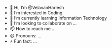 - 👋 Hi, I’m @VelavanHariesh
- 👀 I’m interested in Coding.
- 🌱 I’m currently learning Information Technology
- 💞️ I’m looking to collaborate on ...
- 📫 How to reach me ...
- 😄 Pronouns: ...
- ⚡ Fun fact: ...

<!---
VelavanHariesh/VelavanHariesh is a ✨ special ✨ repository because its `README.md` (this file) appears on your GitHub profile.
You can click the Preview link to take a look at your changes.
--->
